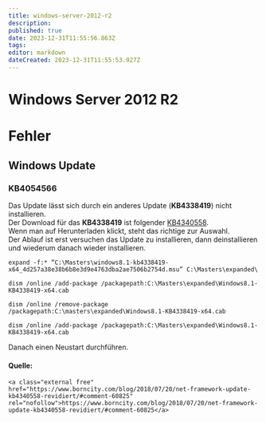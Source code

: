```yaml
---
title: windows-server-2012-r2
description: 
published: true
date: 2023-12-31T11:55:56.863Z
tags: 
editor: markdown
dateCreated: 2023-12-31T11:55:53.927Z
---
```


# Windows Server 2012 R2

# <span class="mw-headline" id="bkmrk-fehler-1">Fehler</span>

## <span class="mw-headline" id="bkmrk-windows-update-1">Windows Update</span>

### <span class="mw-headline" id="bkmrk-kb4054566-1">KB4054566</span>

Das Update lässt sich durch ein anderes Update (**KB4338419**) nicht installieren.  
Der Download für das **KB4338419** ist folgender [KB4340558](https://www.catalog.update.microsoft.com/Search.aspx?q=KB4340558).  
Wenn man auf Herunterladen klickt, steht das richtige zur Auswahl.  
Der Ablauf ist erst versuchen das Update zu installieren, dann deinstallieren und wiederum danach wieder installieren.

```
expand -f:* “C:\Masters\windows8.1-kb4338419-x64_4d257a38e38b6b8e3d9e4763dba2ae7506b2754d.msu” C:\Masters\expanded\

dism /online /add-package /packagepath:C:\Masters\expanded\Windows8.1-KB4338419-x64.cab

dism /online /remove-package /packagepath:C:\masters\expanded\Windows8.1-KB4338419-x64.cab

dism /online /add-package /packagepath:C:\Masters\expanded\Windows8.1-KB4338419-x64.cab
```

Danach einen Neustart durchführen.

#### <span class="mw-headline" id="bkmrk-quelle%3A-1">Quelle:</span>

```
<a class="external free" href="https://www.borncity.com/blog/2018/07/20/net-framework-update-kb4340558-revidiert/#comment-60825" rel="nofollow">https://www.borncity.com/blog/2018/07/20/net-framework-update-kb4340558-revidiert/#comment-60825</a>
```